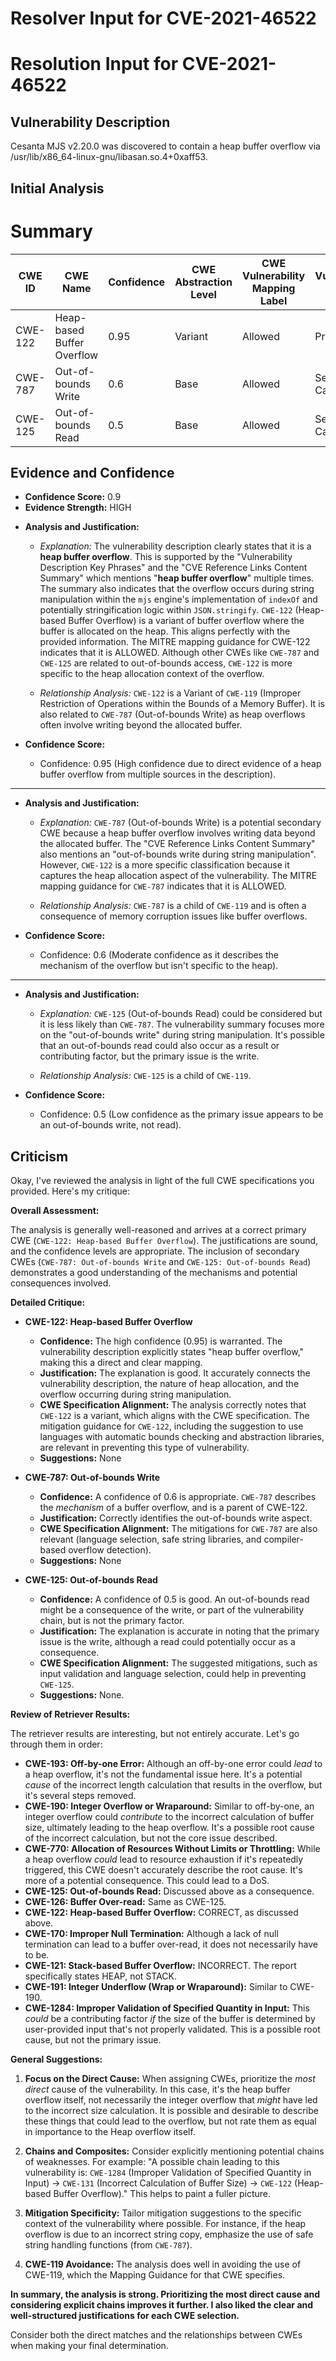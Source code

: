 # Resolver Input for CVE-2021-46522

# Resolution Input for CVE-2021-46522

## Vulnerability Description
Cesanta MJS v2.20.0 was discovered to contain a heap buffer overflow via /usr/lib/x86_64-linux-gnu/libasan.so.4+0xaff53.

## Initial Analysis
# Summary
| CWE ID | CWE Name | Confidence | CWE Abstraction Level | CWE Vulnerability Mapping Label | CWE-Vulnerability Mapping Notes |
|---|---|---|---|---|---|
| CWE-122 | Heap-based Buffer Overflow | 0.95 | Variant | Allowed | Primary CWE |
| CWE-787 | Out-of-bounds Write | 0.6 | Base | Allowed | Secondary Candidate |
| CWE-125 | Out-of-bounds Read | 0.5 | Base | Allowed | Secondary Candidate |

## Evidence and Confidence

*   **Confidence Score:** 0.9
*   **Evidence Strength:** HIGH

- **Analysis and Justification:**  
  - *Explanation:* The vulnerability description clearly states that it is a **heap buffer overflow**. This is supported by the "Vulnerability Description Key Phrases" and the "CVE Reference Links Content Summary" which mentions "**heap buffer overflow**" multiple times. The summary also indicates that the overflow occurs during string manipulation within the `mjs` engine's implementation of `indexOf` and potentially stringification logic within `JSON.stringify`. `CWE-122` (Heap-based Buffer Overflow) is a variant of buffer overflow where the buffer is allocated on the heap. This aligns perfectly with the provided information. The MITRE mapping guidance for CWE-122 indicates that it is ALLOWED. Although other CWEs like `CWE-787` and `CWE-125` are related to out-of-bounds access, `CWE-122` is more specific to the heap allocation context of the overflow.
  
  - *Relationship Analysis:* `CWE-122` is a Variant of `CWE-119` (Improper Restriction of Operations within the Bounds of a Memory Buffer). It is also related to `CWE-787` (Out-of-bounds Write) as heap overflows often involve writing beyond the allocated buffer.

- **Confidence Score:**
  - Confidence: 0.95 (High confidence due to direct evidence of a heap buffer overflow from multiple sources in the description).

---
- **Analysis and Justification:**  
  - *Explanation:* `CWE-787` (Out-of-bounds Write) is a potential secondary CWE because a heap buffer overflow involves writing data beyond the allocated buffer. The "CVE Reference Links Content Summary" also mentions an "out-of-bounds write during string manipulation". However, `CWE-122` is a more specific classification because it captures the heap allocation aspect of the vulnerability. The MITRE mapping guidance for `CWE-787` indicates that it is ALLOWED.
  
  - *Relationship Analysis:* `CWE-787` is a child of `CWE-119` and is often a consequence of memory corruption issues like buffer overflows.

- **Confidence Score:**
  - Confidence: 0.6 (Moderate confidence as it describes the mechanism of the overflow but isn't specific to the heap).

---
- **Analysis and Justification:**  
  - *Explanation:* `CWE-125` (Out-of-bounds Read) could be considered but it is less likely than `CWE-787`. The vulnerability summary focuses more on the "out-of-bounds write" during string manipulation. It's possible that an out-of-bounds read could also occur as a result or contributing factor, but the primary issue is the write.
  
  - *Relationship Analysis:* `CWE-125` is a child of `CWE-119`.

- **Confidence Score:**
  - Confidence: 0.5 (Low confidence as the primary issue appears to be an out-of-bounds write, not read).

## Criticism
Okay, I've reviewed the analysis in light of the full CWE specifications you provided. Here's my critique:

**Overall Assessment:**

The analysis is generally well-reasoned and arrives at a correct primary CWE (`CWE-122: Heap-based Buffer Overflow`). The justifications are sound, and the confidence levels are appropriate. The inclusion of secondary CWEs (`CWE-787: Out-of-bounds Write` and `CWE-125: Out-of-bounds Read`) demonstrates a good understanding of the mechanisms and potential consequences involved.

**Detailed Critique:**

*   **CWE-122: Heap-based Buffer Overflow**
    *   **Confidence:** The high confidence (0.95) is warranted. The vulnerability description explicitly states "heap buffer overflow," making this a direct and clear mapping.
    *   **Justification:** The explanation is good. It accurately connects the vulnerability description, the nature of heap allocation, and the overflow occurring during string manipulation.
    *   **CWE Specification Alignment:** The analysis correctly notes that `CWE-122` is a variant, which aligns with the CWE specification. The mitigation guidance for `CWE-122`, including the suggestion to use languages with automatic bounds checking and abstraction libraries, are relevant in preventing this type of vulnerability.
    *   **Suggestions:** None

*   **CWE-787: Out-of-bounds Write**
    *   **Confidence:** A confidence of 0.6 is appropriate. `CWE-787` describes the *mechanism* of a buffer overflow, and is a parent of CWE-122.
    *   **Justification:** Correctly identifies the out-of-bounds write aspect.
    *   **CWE Specification Alignment:** The mitigations for `CWE-787` are also relevant (language selection, safe string libraries, and compiler-based overflow detection).
    *   **Suggestions:** None

*   **CWE-125: Out-of-bounds Read**
    *   **Confidence:** A confidence of 0.5 is good. An out-of-bounds read might be a consequence of the write, or part of the vulnerability chain, but is not the primary factor.
    *   **Justification:** The explanation is accurate in noting that the primary issue is the write, although a read could potentially occur as a consequence.
    *   **CWE Specification Alignment:** The suggested mitigations, such as input validation and language selection, could help in preventing `CWE-125`.
    *   **Suggestions:** None.

**Review of Retriever Results:**

The retriever results are interesting, but not entirely accurate. Let's go through them in order:

*   **CWE-193: Off-by-one Error:** Although an off-by-one error could *lead* to a heap overflow, it's not the fundamental issue here. It's a potential *cause* of the incorrect length calculation that results in the overflow, but it's several steps removed.
*   **CWE-190: Integer Overflow or Wraparound:**  Similar to off-by-one, an integer overflow could *contribute* to the incorrect calculation of buffer size, ultimately leading to the heap overflow. It's a possible root cause of the incorrect calculation, but not the core issue described.
*   **CWE-770: Allocation of Resources Without Limits or Throttling:** While a heap overflow *could* lead to resource exhaustion if it's repeatedly triggered, this CWE doesn't accurately describe the root cause. It's more of a potential consequence. This could lead to a DoS.
*   **CWE-125: Out-of-bounds Read:** Discussed above as a consequence.
*   **CWE-126: Buffer Over-read:** Same as CWE-125.
*   **CWE-122: Heap-based Buffer Overflow:** CORRECT, as discussed above.
*   **CWE-170: Improper Null Termination:** Although a lack of null termination can lead to a buffer over-read, it does not necessarily have to be.
*   **CWE-121: Stack-based Buffer Overflow:** INCORRECT. The report specifically states HEAP, not STACK.
*   **CWE-191: Integer Underflow (Wrap or Wraparound):** Similar to CWE-190.
*   **CWE-1284: Improper Validation of Specified Quantity in Input:** This *could* be a contributing factor *if* the size of the buffer is determined by user-provided input that's not properly validated. This is a possible root cause, but not the primary issue.

**General Suggestions:**

1.  **Focus on the Direct Cause:** When assigning CWEs, prioritize the *most direct* cause of the vulnerability. In this case, it's the heap buffer overflow itself, not necessarily the integer overflow that *might* have led to the incorrect size calculation. It is possible and desirable to describe these things that could lead to the overflow, but not rate them as equal in importance to the Heap overflow itself.

2.  **Chains and Composites:** Consider explicitly mentioning potential chains of weaknesses. For example:  "A possible chain leading to this vulnerability is: `CWE-1284` (Improper Validation of Specified Quantity in Input) -> `CWE-131` (Incorrect Calculation of Buffer Size) -> `CWE-122` (Heap-based Buffer Overflow)." This helps to paint a fuller picture.

3.  **Mitigation Specificity:** Tailor mitigation suggestions to the specific context of the vulnerability where possible. For instance, if the heap overflow is due to an incorrect string copy, emphasize the use of safe string handling functions (from `CWE-787`).

4.  **CWE-119 Avoidance:** The analysis does well in avoiding the use of CWE-119, which the Mapping Guidance for that CWE specifies.

**In summary, the analysis is strong. Prioritizing the most direct cause and considering explicit chains improves it further. I also liked the clear and well-structured justifications for each CWE selection.**

Consider both the direct matches and the relationships between CWEs
when making your final determination.
        
